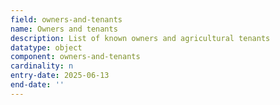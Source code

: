 ```yaml
---
field: owners-and-tenants
name: Owners and tenants
description: List of known owners and agricultural tenants
datatype: object
component: owners-and-tenants
cardinality: n
entry-date: 2025-06-13
end-date: ''
---
```

